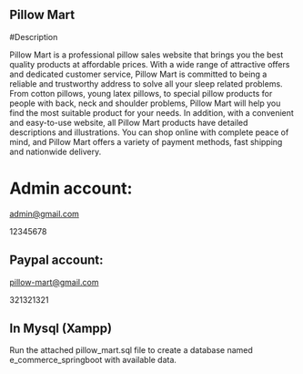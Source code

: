 ## Pillow Mart

#Description

Pillow Mart is a professional pillow sales website that brings you the best quality products at affordable prices. With a wide range of attractive offers and dedicated customer service, Pillow Mart is committed to being a reliable and trustworthy address to solve all your sleep related problems. From cotton pillows, young latex pillows, to special pillow products for people with back, neck and shoulder problems, Pillow Mart will help you find the most suitable product for your needs. In addition, with a convenient and easy-to-use website, all Pillow Mart products have detailed descriptions and illustrations. You can shop online with complete peace of mind, and Pillow Mart offers a variety of payment methods, fast shipping and nationwide delivery.

# Admin account:

admin@gmail.com

12345678

## Paypal account:

pillow-mart@gmail.com

321321321

## In Mysql (Xampp)

Run the attached pillow_mart.sql file to create a database named e_commerce_springboot with available data.
